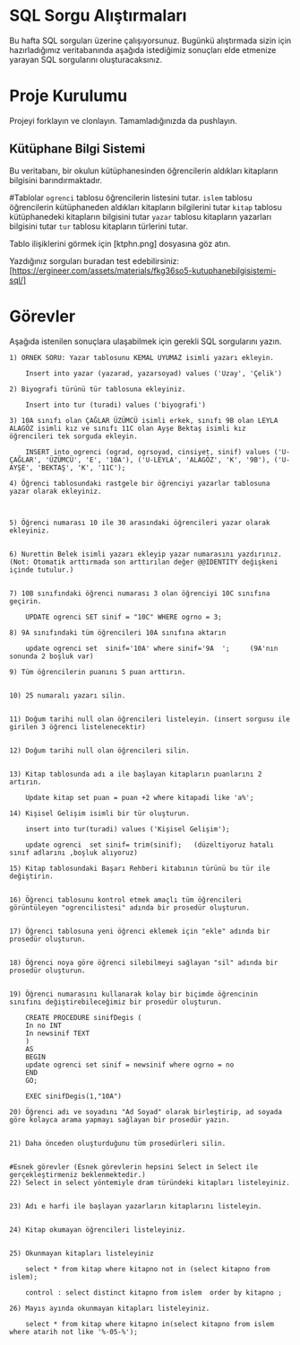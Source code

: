 # SQL Sorgu Alıştırmaları

Bu hafta SQL sorguları üzerine çalışıyorsunuz. Bugünkü alıştırmada sizin için hazırladığımız veritabanında aşağıda istediğimiz sonuçları elde etmenize yarayan SQL sorgularını oluşturacaksınız.

# Proje Kurulumu
Projeyi forklayın ve clonlayın. Tamamladığınızda da pushlayın.

## Kütüphane Bilgi Sistemi

Bu veritabanı, bir okulun kütüphanesinden öğrencilerin aldıkları kitapların bilgisini barındırmaktadır.

#Tablolar 
`ogrenci` tablosu öğrencilerin listesini tutar.
`islem` tablosu öğrencilerin kütüphaneden aldıkları kitapların bilgilerini tutar
`kitap` tablosu kütüphanedeki kitapların bilgisini tutar
`yazar` tablosu kitapların yazarları bilgisini tutar
`tur` tablosu kitapların türlerini tutar.

Tablo ilişiklerini görmek için [ktphn.png] dosyasına göz atın.

Yazdığınız sorguları buradan test edebilirsiniz: [https://ergineer.com/assets/materials/fkg36so5-kutuphanebilgisistemi-sql/]



# Görevler
Aşağıda istenilen sonuçlara ulaşabilmek için gerekli SQL sorgularını yazın. 



	1) ÖRNEK SORU: Yazar tablosunu KEMAL UYUMAZ isimli yazarı ekleyin.
	
		Insert into yazar (yazarad, yazarsoyad) values ('Uzay', 'Çelik')
	
	2) Biyografi türünü tür tablosuna ekleyiniz.

		Insert into tur (turadi) values ('biyografi')
	
	3) 10A sınıfı olan ÇAĞLAR ÜZÜMCÜ isimli erkek, sınıfı 9B olan LEYLA ALAGÖZ isimli kız ve sınıfı 11C olan Ayşe Bektaş isimli kız öğrencileri tek sorguda ekleyin. 

		INSERT into ogrenci (ograd, ogrsoyad, cinsiyet, sinif) values ('U-ÇAĞLAR', 'ÜZÜMCÜ', 'E', '10A'), ('U-LEYLA', 'ALAGÖZ', 'K', '9B'), ('U-AYŞE', 'BEKTAŞ', 'K', '11C');
	
	4) Öğrenci tablosundaki rastgele bir öğrenciyi yazarlar tablosuna yazar olarak ekleyiniz.


	
	5) Öğrenci numarası 10 ile 30 arasındaki öğrencileri yazar olarak ekleyiniz.
	
	
	6) Nurettin Belek isimli yazarı ekleyip yazar numarasını yazdırınız.
	(Not: Otomatik arttırmada son arttırılan değer @@IDENTITY değişkeni içinde tutulur.)
	
	
	7) 10B sınıfındaki öğrenci numarası 3 olan öğrenciyi 10C sınıfına geçirin.

		UPDATE ogrenci SET sinif = "10C" WHERE ogrno = 3;
	
	8) 9A sınıfındaki tüm öğrencileri 10A sınıfına aktarın

		update ogrenci set  sinif='10A' where sinif='9A  ';     (9A'nın sonunda 2 boşluk var)
	
	9) Tüm öğrencilerin puanını 5 puan arttırın.
	
	
	10) 25 numaralı yazarı silin.


	11) Doğum tarihi null olan öğrencileri listeleyin. (insert sorgusu ile girilen 3 öğrenci listelenecektir)
	
	
	12) Doğum tarihi null olan öğrencileri silin. 
	
	
	13) Kitap tablosunda adı a ile başlayan kitapların puanlarını 2 artırın.

		Update kitap set puan = puan +2 where kitapadi like 'a%';
	
	14) Kişisel Gelişim isimli bir tür oluşturun.

		insert into tur(turadi) values ('Kişisel Gelişim');

		update ogrenci  set sinif= trim(sinif);   (düzeltiyoruz hatalı sınıf adlarını ,boşluk alıyoruz)
	
	15) Kitap tablosundaki Başarı Rehberi kitabının türünü bu tür ile değiştirin.
	
	
	16) Öğrenci tablosunu kontrol etmek amaçlı tüm öğrencileri görüntüleyen "ogrencilistesi" adında bir prosedür oluşturun.
	
	
	17) Öğrenci tablosuna yeni öğrenci eklemek için "ekle" adında bir prosedür oluşturun.
	
	
	18) Öğrenci noya göre öğrenci silebilmeyi sağlayan "sil" adında bir prosedür oluşturun.
	
	
	19) Öğrenci numarasını kullanarak kolay bir biçimde öğrencinin sınıfını değiştirebileceğimiz bir prosedür oluşturun.

		CREATE PROCEDURE sinifDegis (
    	In no INT
    	In newsinif TEXT
		)
		AS
    	BEGIN
        update ogrenci set sinif = newsinif where ogrno = no
    	END
		GO;

		EXEC sinifDegis(1,"10A")
	
	20) Öğrenci adı ve soyadını "Ad Soyad" olarak birleştirip, ad soyada göre kolayca arama yapmayı sağlayan bir prosedür yazın.
	
	
	21) Daha önceden oluşturduğunu tüm prosedürleri silin.
	
	
	#Esnek görevler (Esnek görevlerin hepsini Select in Select ile gerçekleştirmeniz beklenmektedir.)
	22) Select in select yöntemiyle dram türündeki kitapları listeleyiniz.
	
	
	23) Adı e harfi ile başlayan yazarların kitaplarını listeleyin.
	
	
	24) Kitap okumayan öğrencileri listeleyiniz.
	
	
	25) Okunmayan kitapları listeleyiniz

		select * from kitap where kitapno not in (select kitapno from islem);

		control : select distinct kitapno from islem  order by kitapno ;
	
	26) Mayıs ayında okunmayan kitapları listeleyiniz.

		select * from kitap where kitapno in(select kitapno from islem where atarih not like '%-05-%');
